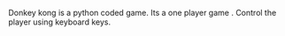 Donkey kong is a python coded game. Its a one player game . Control the player using keyboard keys.
